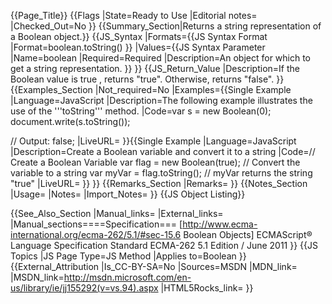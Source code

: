 {{Page_Title}}
{{Flags
|State=Ready to Use
|Editorial notes=
|Checked_Out=No
}}
{{Summary_Section|Returns a string representation of a Boolean object.}}
{{JS_Syntax
|Formats={{JS Syntax Format
|Format=boolean.toString()
}}
|Values={{JS Syntax Parameter
|Name=boolean
|Required=Required
|Description=An object for which to get a string representation.
}}
}}
{{JS_Return_Value
|Description=If the Boolean value is true , returns "true". Otherwise, returns "false".
}}
{{Examples_Section
|Not_required=No
|Examples={{Single Example
|Language=JavaScript
|Description=The following example illustrates the use of the '''toString''' method.
|Code=var s = new Boolean(0);
 document.write(s.toString());
 
 // Output: false;
|LiveURL=
}}{{Single Example
|Language=JavaScript
|Description=Create a Boolean variable and convert it to a string
|Code=// Create a Boolean Variable
var flag = new Boolean(true);
// Convert the variable to a string
var myVar = flag.toString();
// myVar returns the string "true"
|LiveURL=
}}
}}
{{Remarks_Section
|Remarks=
}}
{{Notes_Section
|Usage=
|Notes=
|Import_Notes=
}}
{{JS Object Listing}}

{{See_Also_Section
|Manual_links=
|External_links=
|Manual_sections====Specification===
[http://www.ecma-international.org/ecma-262/5.1/#sec-15.6 Boolean Objects]
ECMAScript® Language Specification
Standard ECMA-262
5.1 Edition / June 2011
}}
{{JS Topics
|JS Page Type=JS Method
|Applies to=Boolean
}}
{{External_Attribution
|Is_CC-BY-SA=No
|Sources=MSDN
|MDN_link=
|MSDN_link=http://msdn.microsoft.com/en-us/library/ie/jj155292(v=vs.94).aspx
|HTML5Rocks_link=
}}
